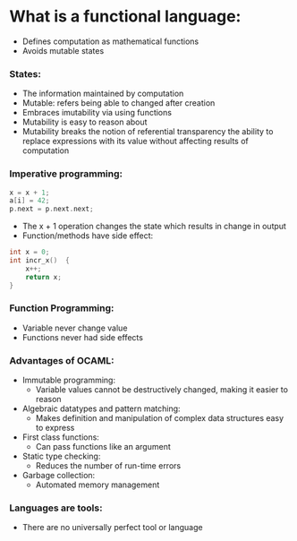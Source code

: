 # What is a functional language:
- Defines computation as mathematical functions 
- Avoids mutable states
### States:
- The information maintained by computation 
- Mutable: refers being able to changed after creation 
- Embraces imutability via using functions
- Mutability is easy to reason about
- Mutability breaks the notion of referential transparency the ability to replace expressions with its value without affecting results of computation 
### Imperative programming:
```c++
x = x + 1;
a[i] = 42;
p.next = p.next.next;
```
- The x + 1 operation changes the state which results in change in output
- Function/methods have side effect:
```cpp
int x = 0;
int incr_x()  {
    x++;
    return x;
}
```
### Function Programming:
- Variable never change value
- Functions never had side effects 
### Advantages of OCAML:
- Immutable programming:
    - Variable values cannot be destructively changed, making it easier to reason
- Algebraic datatypes and pattern matching:
    - Makes definition and manipulation of complex data structures easy to express
- First class functions:
  - Can pass functions like an argument 
- Static type checking:
  - Reduces the number of run-time errors 
- Garbage collection:
  - Automated memory management
### Languages are tools:
- There are no universally perfect tool or language